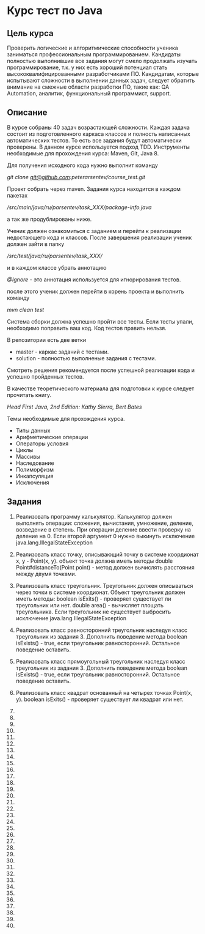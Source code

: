 # Курс тест по Java

Цель курса
----------

Проверить логические и алгоритмические способности ученика заниматься профессиональным программированием. 
Кандидаты полностью выполнившие все задания могут смело продолжать изучать программирование, 
т.к. у них есть хороший потенциал стать высококвалифицированными разработчиками ПО.
Кандидатам, которые испытывают сложности в выполнении данных задач, следует обратить внимание 
на смежные области разработки ПО, такие как: QA Automation, аналитик, функциональный программист, support.

Описание
--------

В курсе собраны 40 задач возрастающей сложности. Каждая задача состоит из подготовленного каркаса классов и 
полность написанных автоматических тестов. То есть все задания будут автоматически проверены. 
В данном курсе используется подход TDD. Инструменты необходимые для прохождения курса: Maven, Git, Java 8.

Для получения исходного кода нужно выполнит команду 

*git clone git@github.com:peterarsentev/course_test.git*

Проект собрать через maven. Задания курса находится в каждом пакетах 

*/src/main/java/ru/parsentev/task_XXX/package-info.java*

а так же продублированы ниже.

Ученик должен ознакомиться c заданием и перейти к реализации недостающего кода и классов. 
После завершения реализации ученик должен зайти в папку 

*/src/test/java/ru/parsentev/task_XXX/*

и в каждом классе убрать аннотацию 

*@Ignore* - это аннотация используется для игнорирования тестов.

после этого ученик должен перейти в корень проекта и выполнить команду

*mvn clean test*

Система сборки должна успешно пройти все тесты. Если тесты упали, необходимо поправить ваш код.
Код тестов править нельзя. 

В репозитории есть две ветки

- master - каркас заданий с тестами.
- solution - полностью выполненые задания с тестами.

Смотреть решения рекомендуется после успешной реализации кода и успешно пройденных тестов.

В качестве теоретического материала для подготовки к курсe следует прочитать книгу.

*Head First Java, 2nd Edition: Kathy Sierra, Bert Bates*

Темы необходимые для прохождения курса.

- Типы данных
- Арифметические операции
- Операторы условия
- Циклы
- Массивы
- Наследование
- Полиморфизм
- Инкапсуляция
- Исключения

Задания
-------

1. Реализовать программу калькулятор. Калькулятор должен выполнять операции:
   сложения, вычистания, умножение, деление, возведение в степень.
   При операции деление ввести проверку на деление на 0.
   Если второй аргумент 0 нужно выкинуть исключение java.lang.IllegalStateException
   
2. Реализовать класс точку, описывающий точку в системе коордионат x, y - Point(x, y).
   объект точка должна иметь методы double Point#distanceTo(Point point) - метод должен вычислять расстояния
   между двумя точками.

3. Реализовать класс треугольник. Треугольник должен описываться через точки в системе коордионат.
   Объект треугольник должен иметь методы:
   boolean isExits() - проверяет существует ли треугольник или нет.
   double area() - вычисляет площать треугольника. 
   Если треугольник не существует выбросить исключение java.lang.IllegalStateException
   
4. Реализовать класс равносторонний треугольник наследуя класс треугольник из задания 3.
   Дополнить поведение метода boolean isExists() - true, если треугольник равносторонний. 
   Остальное поведение оставить.

5. Реализовать класс прямоугольный треугольник наследуя класс треугольник из задания 3.
   Дополнить поведение метода boolean isExists() - true, если треугольник равносторонний. 
   Остальное поведение оставить.

6. Реализовать класс квадрат основанный на четырех точках Point(x, y).
   boolean isExits() - проверяет существует ли квадрат или нет.

7. 

8.

9.

10.
 
11.

12.

13.

14.

15.

16.

17.

18.

19.

20. 

21.

22.

23.

24.

25.

26.

27.

28.

29.

30.

31.

32.

33.

34.

35.

36.

37.

38.

39.

40.

